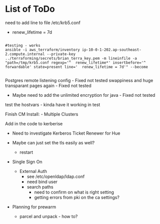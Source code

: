 # List of ToDo

need to add line to file /etc/krb5.conf
- renew_lifetime = 7d

```{bash}

#testing - works
ansible -i aws_terraform/inventory ip-10-0-1-202.ap-southeast-2.compute.internal --private-key ../terraforming/secrets/brian_terra_key.pem -m lineinfile -a "path=/tmp/krb5.conf regexp='^  renew_lifetime*' insertbefore='^  forwardable' state=present line='  renew_lifetime = 7d'" --become


```

Postgres remote listening config - Fixed not tested
swappiness and huge transparant pages again - Fixed not tested
  - Maybe need to add the unlimited encryption for java - Fixed not tested

test the hostvars - kinda have it working in test

Finish CM Install:
    - Multiple Clusters

Add in the code to kerberise
  - Need to investigate Kerberos Ticket Renewer for Hue

- Maybe can just set the tls easily as well?
  - restart

- Single Sign On
  - External Auth
    - see /etc/openldap/ldap.conf
    - need bind user
    - search paths
      - need to confirm on what is right setting
      - getting errors from pki on the ca settings?

- Planning for prewarm
  - parcel and unpack - how to?